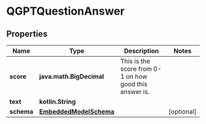 
# QGPTQuestionAnswer

## Properties
Name | Type | Description | Notes
------------ | ------------- | ------------- | -------------
**score** | **java.math.BigDecimal** | This is the score from 0-1 on how good this answer is. | 
**text** | **kotlin.String** |  | 
**schema** | [**EmbeddedModelSchema**](EmbeddedModelSchema) |  |  [optional]



